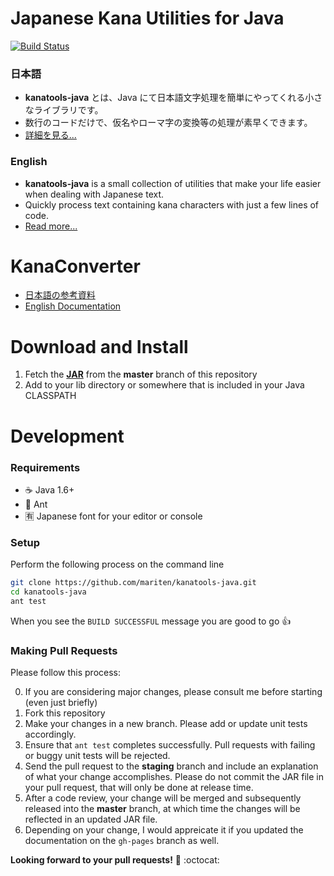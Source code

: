 # Japanese Kana Utilities for Java
[![Build Status](https://api.travis-ci.org/mariten/kanatools-java.svg)](https://travis-ci.org/mariten/kanatools-java)

### 日本語
* **kanatools-java** とは、Java にて日本語文字処理を簡単にやってくれる小さなライブラリです。
* 数行のコードだけで、仮名やローマ字の変換等の処理が素早くできます。
* [詳細を見る...](http://mariten.github.io/kanatools-java/ja/)

### English
* **kanatools-java** is a small collection of utilities that make your life easier when dealing with Japanese text.
* Quickly process text containing kana characters with just a few lines of code.
* [Read more...](http://mariten.github.io/kanatools-java/en/)

# KanaConverter
* [日本語の参考資料](http://mariten.github.io/kanatools-java/ja/kana-converter/)
* [English Documentation](http://mariten.github.io/kanatools-java/en/kana-converter/)


# Download and Install
1. Fetch the [**JAR**](https://github.com/mariten/kanatools-java/blob/master/compiled/jar/kanatools.jar) from the **master** branch of this repository
2. Add to your lib directory or somewhere that is included in your Java CLASSPATH

# Development
### Requirements
* :coffee: Java 1.6+
* :ant: Ant
* :u6709: Japanese font for your editor or console

### Setup
Perform the following process on the command line
```bash
git clone https://github.com/mariten/kanatools-java.git
cd kanatools-java
ant test
```

When you see the `BUILD SUCCESSFUL` message you are good to go :thumbsup:

### Making Pull Requests
Please follow this process:

0. If you are considering major changes, please consult me before starting (even just briefly)
1. Fork this repository
2. Make your changes in a new branch.  Please add or update unit tests accordingly.
3. Ensure that `ant test` completes successfully.  Pull requests with failing or buggy unit tests will be rejected.
4. Send the pull request to the **staging** branch and include an explanation of what your change accomplishes.  Please do not commit the JAR file in your pull request, that will only be done at release time.
5. After a code review, your change will be merged and subsequently released into the **master** branch, at which time the changes will be reflected in an updated JAR file.
6. Depending on your change, I would appreicate it if you updated the documentation on the `gh-pages` branch as well.

**Looking forward to your pull requests!** :memo: :octocat:
